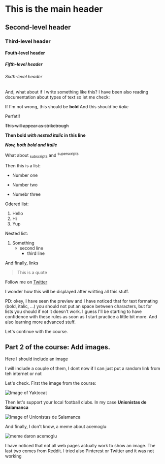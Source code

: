 # This is the main header
## Second-level header
### Third-level header
#### Fouth-level header
##### Fifth-level header
###### Sixth-level header

And, what about if I write something like this?
I have been also reading documentation about types of text so let me check:

If I'm not wrong, this should be **bold**
And this should be *italic*

Perfet!!

~~This will appear as striketrough~~

**Then bold _with nested italic_ in this line**

***Now, both bold and italic***

What about <sub>subscripts</sub> and <sup>superscripts</sup>

Then this is a list:
- Number one
* Number two
+ Numebr three

Odered list:
1. Hello
2. Hi
3. Yup

Nested list:
1. Something
   - second line
     - third line

And finally, links
>This is a quote

Follow me on [Twitter](https://x.com/Angel_SnchzDnl)


I wonder how this will be displayed after writting all this stuff.

PD: okey, I have seen the preview and I have noticed that for text formating (bold, italic, ...) you should not put an space between characters, but for lists you should if not it doesn't work.
I guess I'll be starting to have confidence with these rules as soon as I start practice a little bit more.
And also learning more advanced stuff.


Let's continue with the course.


## Part 2 of the course: Add images.

Here I should include an image

I will include a couple of them, I dont now if I can just put a random link from teh internet or not

Let's check.
First the image from the course:

![Image of Yaktocat](https://octodex.github.com/images/yaktocat.png)

Then let's support your local football clubs. In my case **Unionistas de Salamanca**

![Image of Unionistas de Salamanca](https://external-preview.redd.it/cope-unionistas-de-salamanca-will-pay-homage-to-ud-v0-7gzTGY-sImFh9hVQ44znRHvIwro51hLVtqoM315lQgY.jpg?auto=webp&s=6db5510c04ac5a5992f3e850ea45009e27ce6dfe)

And finally, I don't know, a meme about acemoglu

![meme daron acemoglu](https://preview.redd.it/citing-marx-citing-acemoglu-v0-cj4pfprjbzsd1.jpeg?auto=webp&s=80dc79dce7e1039bd8164394b50ae58f740b463c)


I have noticed that not all web pages actually work to show an image. The last two comes from Reddit. I tried also Pinterest or Twitter and it was not working

